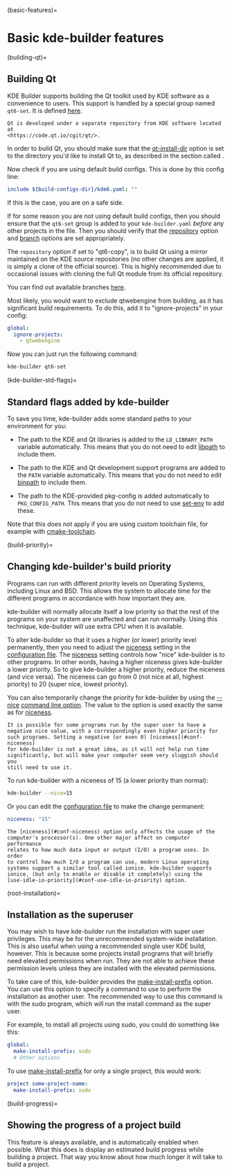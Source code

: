(basic-features)=
# Basic kde-builder features

(building-qt)=
## Building Qt

KDE Builder supports building the Qt toolkit used by KDE software as a
convenience to users. This support is handled by a special group
named `qt6-set`. It is defined [here](https://invent.kde.org/sysadmin/repo-metadata/-/blob/master/build-configs/qt6.yaml?ref_type=heads).

```{note}
Qt is developed under a separate repository from KDE software located at
<https://code.qt.io/cgit/qt/>.
```

In order to build Qt, you should make sure that the
[qt-install-dir](#conf-qt-install-dir) option is set to the directory
you'd like to install Qt to, as described in the section called [](../getting-started/configure-data).

Now check if you are using default build configs. This is done by this config line:

```yaml
include ${build-configs-dir}/kde6.yaml: ""
```

If this is the case, you are on a safe side.

If for some reason you are not using default build configs, then you should ensure that
the `qt6-set` group is added to your `kde-builder.yaml` _before_ any other projects in the file.
Then you should verify that the [repository](#conf-repository) option and
[branch](#conf-branch) options are set appropriately.

The `repository` option if set to "qt6-copy", is to build Qt using a mirror maintained on the KDE
source repositories (no other changes are applied, it is simply a
clone of the official source). This is highly recommended due to
occasional issues with cloning the full Qt module from its official
repository.

You can find out available branches [here](https://invent.kde.org/qt/qt/qtbase/-/branches).

Most likely, you would want to exclude qtwebengine from building, as it has significant build requirements.
To do this, add it to "ignore-projects" in your config:

```yaml
global:
  ignore-projects:
    - qtwebengine
```

Now you can just run the following command:

```bash
kde-builder qt6-set
```

(kde-builder-std-flags)=
## Standard flags added by kde-builder

To save you time, kde-builder adds some standard paths to your
environment for you:

- The path to the KDE and Qt libraries is added to the `LD_LIBRARY_PATH`
  variable automatically. This means that you do not need to edit
  [libpath](#conf-libpath) to include them.

- The path to the KDE and Qt development support programs are added to
  the `PATH` variable automatically. This means that you do not need to
  edit [binpath](#conf-binpath) to include them.

- The path to the KDE-provided pkg-config is added automatically to
  `PKG_CONFIG_PATH`. This means that you do not need to use
  [set-env](#conf-set-env) to add these.


Note that this does not apply if you are using custom toolchain file, for example with [cmake-toolchain](#conf-cmake-toolchain).

(build-priority)=
## Changing kde-builder's build priority

Programs can run with different priority levels on Operating Systems,
including Linux and BSD. This allows the system to allocate time for the
different programs in accordance with how important they are.

kde-builder will normally allocate itself a low priority so that the
rest of the programs on your system are unaffected and can run normally.
Using this technique, kde-builder will use extra CPU when it is
available.

To alter kde-builder so that it uses a higher (or lower) priority level
permanently, then you need to adjust the [niceness](#conf-niceness)
setting in the [configuration file](../getting-started/configure-data). The
[niceness](#conf-niceness) setting controls how "nice" kde-builder is
to other programs. In other words, having a higher
niceness gives kde-builder a lower priority. So to
give kde-builder a higher priority, reduce the
niceness (and vice versa). The niceness can go from 0 (not nice at all, highest
priority) to 20 (super nice, lowest priority).

You can also temporarily change the priority for kde-builder by using
the [--nice](#cmdline-nice) [command line option](../cmdline/cmdline-usage). The value
to the option is used exactly the same as for
[niceness](#conf-niceness).

```{note}
It is possible for some programs run by the super user to have a
negative nice value, with a correspondingly even higher priority for
such programs. Setting a negative (or even 0) [niceness](#conf-niceness)
for kde-builder is not a great idea, as it will not help run time
significantly, but will make your computer seem very sluggish should you
still need to use it.
```

To run kde-builder with a niceness of 15 (a lower priority than
normal):

```bash
kde-builder --nice=15
```
Or you can edit the [configuration file](../getting-started/configure-data) to make the
change permanent:

```yaml
niceness: "15"
```

```{tip}
The [niceness](#conf-niceness) option only affects the usage of the
computer's processor(s). One other major affect on computer performance
relates to how much data input or output (I/O) a program uses. In order
to control how much I/O a program can use, modern Linux operating
systems support a similar tool called ionice. kde-builder supports
ionice, (but only to enable or disable it completely) using the
[use-idle-io-priority](#conf-use-idle-io-priority) option.
```

(root-installation)=
## Installation as the superuser

You may wish to have kde-builder run the installation with super user
privileges. This may be for the unrecommended system-wide installation.
This is also useful when using a recommended single user KDE build,
however. This is because some projects install
programs that will briefly need elevated permissions when run. They are
not able to achieve these permission levels unless they are installed
with the elevated permissions.

To take care of this, kde-builder provides the
[make-install-prefix](#conf-make-install-prefix) option. You can use
this option to specify a command to use to perform the installation as
another user. The recommended way to use this command is with the sudo
program, which will run the install command as the super user.

For example, to install all projects using sudo, you could do something
like this:

```yaml
global:
  make-install-prefix: sudo
  # Other options
```

To use [make-install-prefix](#conf-make-install-prefix) for only a
single project, this would work:

```yaml
project some-project-name:
  make-install-prefix: sudo
```

(build-progress)=
## Showing the progress of a project build

This feature is always available, and is automatically enabled when
possible. What this does is display an estimated build progress while
building a project. That way you know about how much longer it will take
to build a project.
